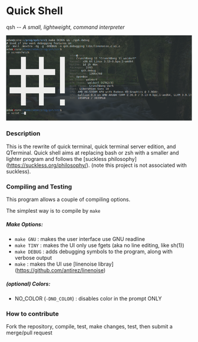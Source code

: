Quick Shell
==============
qsh -- _A small, lightweight, command interpreter_

![screen shot](https://github.com/mckenney5/qsh/raw/master/sc.png)

### Description
This is the rewrite of quick terminal, quick terminal server edition, and QTerminal. 
Quick shell aims at replacing bash or zsh with a smaller and lighter program and follows
the [suckless philosophy] (https://suckless.org/philosophy/). (note this project is not
associated with suckless).

### Compiling and Testing
This program allows a couple of compiling options.

The simplest way is to compile by `make`

##### Make Options:
* `make GNU`	: makes the user interface use GNU readline
* `make TINY`	: makes the UI only use fgets (aka no line editing, like sh(1))
* `make DEBUG`	: adds debugging symbols to the program, along with verbose output
* `make`	: makes the UI use [linenoise libray] (https://github.com/antirez/linenoise)

##### (optional) Colors:
* NO_COLOR (`-DNO_COLOR`)	: disables color in the prompt ONLY

### How to contribute
Fork the repository, compile, test, make changes, test, then submit a merge/pull request

